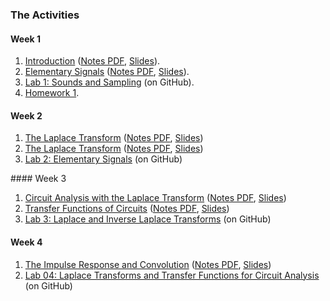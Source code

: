 ### The Activities

#### Week 1
1. [Introduction](http://nbviewer.ipython.org/github/cpjobling/EG-247-Resources/blob/master/introduction/Introduction.ipynb) ([Notes PDF](introduction/Introduction.pdf), [Slides](introduction/Introduction.slides.html)).
1. [Elementary Signals](http://nbviewer.ipython.org/github/cpjobling/EG-247-Resources/blob/master/week1/elementary_signals.ipynb) ([Notes PDF](week1/elementary_signals.pdf), [Slides](week1/elementary_signals.slides.html)).
1. <a href="https://github.com/cpjobling/EG-247-Resources/tree/master/portfolio/lab01" target="_blank">Lab 1: Sounds and Sampling</a> (on GitHub).
1. [Homework 1](week1/Homework%201.pdf).

#### Week 2
1. [The Laplace Transform](http://nbviewer.ipython.org/github/cpjobling/EG-247-Resources/blob/master/week2/laplace.ipynb) ([Notes PDF](week2/laplace.pdf), [Slides](week2/laplace.slides.html))
1. [The Laplace Transform](http://nbviewer.ipython.org/github/cpjobling/EG-247-Resources/blob/master/week2/inverse_laplace.ipynb) ([Notes PDF](week2/inverse_laplace.pdf), [Slides](week2/inverse_laplace.slides.html))
1. <a href="https://github.com/cpjobling/EG-247-Resources/tree/master/portfolio/lab02" target="_blank">Lab 2: Elementary Signals</a> (on GitHub)


#### Week 3
 1. [Circuit Analysis with the Laplace Transform](http://nbviewer.ipython.org/github/cpjobling/EG-247-Resources/blob/master/week3/circuit_analysis.ipynb) ([Notes PDF](week3/circuit_analysis.pdf), [Slides](week3/circuit_analysis.slides.html))
1. [Transfer Functions of Circuits](http://nbviewer.ipython.org/github/cpjobling/EG-247-Resources/blob/master/week3/transfer_functions.ipynb) ([Notes PDF](week3/transfer_functions.pdf), [Slides](week3/transfer_functions.slides.html))
1. <a href="https://github.com/cpjobling/EG-247-Resources/tree/master/portfolio/lab03" target="_blank">Lab 3: Laplace and Inverse Laplace Transforms</a> (on GitHub)

#### Week 4
1. [The Impulse Response and Convolution](http://nbviewer.ipython.org/github/cpjobling/EG-247-Resources/blob/master/week4/convolution.ipynb) ([Notes PDF](week4/convolution.pdf), [Slides](week4/convolution.slides.html))
1. <a href="https://github.com/cpjobling/EG-247-Resources/tree/master/portfolio/lab04" target="_blank">Lab 04: Laplace Transforms and Transfer Functions for Circuit Analysis</a> (on GitHub)

<!--
<h4>Week 5</h4>
<ul>
<li>
<a href="http://nbviewer.ipython.org/github/cpjobling/EG-247-Resources/blob/master/fourier_series/trig_fseries.ipynb">The Trigonometric Fourier Series (Revision)</a> (<a href="fourier_series/trig_fseries.pdf">Notes PDF</a>).
<li>
<a href="http://nbviewer.ipython.org/github/cpjobling/EG-247-Resources/blob/master/week5/exp_fs1.ipynb">Exponential Fourier Series</a>
(<a href="week5/exp_fs1.pdf">Notes PDF</a>).</li>
<li>
<a href="http://nbviewer.ipython.org/github/cpjobling/EG-247-Resources/blob/master/week5/exp_fs2.ipynb">Exponential Fourier Series (Part 2)</a> (<a href="week5/exp_fs2.pdf">Notes PDF</a>).</li>
1. <a href="https://github.com/cpjobling/EG-247-Resources/tree/master/portfolio/lab05" target="_blank">Lab 5: Convolution.</a> (on GitHub)</li>
</ul>
<h4>Week 6</h4>
<ul>
<li>
<a href="http://nbviewer.ipython.org/github/cpjobling/EG-247-Resources/blob/master/week6/ft1.ipynb">The Fourier Transform (Part 1)</a> (<a href="week6/ft1.pdf">Notes PDF</a>)</li>
<li>
<a href="http://nbviewer.ipython.org/github/cpjobling/EG-247-Resources/blob/master/week6/ft2.ipynb">The Fourier Transform (Part 2)</a> (<a href="week6/ft2.pdf">Nodes PDF</a>)</li>
<li><a href="https://github.com/cpjobling/EG-247-Resources/tree/master/portfolio/lab07" target="_blank">Lab 7: Fourier Series</a> (on GitHub)</li>
</ul>
<h4>Week 7</h4>
<ul>
<li>
<a href="http://nbviewer.ipython.org/github/cpjobling/EG-247-Resources/blob/master/week8/ft3.ipynb">Fourier Transforms for Circuit and LTI Systems Analysis</a> (<a href="week8/ft3.pdf">Notes PDF</a>)</li>
<li>
<a href="http://nbviewer.ipython.org/github/cpjobling/EG-247-Resources/blob/master/week8/ft4.ipynb">Introduction to Filters</a> (<a href="week8/ft4.pdf">Notes PDF</a>)</li>
<li><a href="https://github.com/cpjobling/EG-247-Resources/tree/master/portfolio/lab7" target="_blank">Lab 7: Fourier Series</a> (on GitHub)</li>
</ul>

<h4>Week 9</h4>
<ul>
<li>
<a href="http://nbviewer.ipython.org/github/cpjobling/EG-247-Resources/blob/master/week9/sampling.html">Sampling Theory</a> (<a href="week9/sampling.pdf">Notes PDF</a>)</li>
<li>
<a href="http://nbviewer.ipython.org/github/cpjobling/EG-247-Resources/blob/master/week9/z-transform.html">The Z-Transform</a> (<a href="week9/z-transform.pdf">Notes PDF</a>)</li>
<li><a href="https://github.com/cpjobling/EG-247-Resources/tree/master/portfolio/lab8" target="_blank">Lab 8: Filters</a> (on GitHub)</li>
</ul>
<h4>Week 10</h4>
<ul>
  <li>
<a href="http://nbviewer.ipython.org/github/cpjobling/EG-247-Resources/blob/master/week10/i-z-transform.html">The Inverse Z-Transform</a> (<a href="week10/i-z-transform.pdf">Notes PDF</a>)</li>
<li>
<a href="http://nbviewer.ipython.org/github/cpjobling/EG-247-Resources/blob/master/week10/dt-models.html">Discrete Time System Models</a> (<a href="week10/dt-models.pdf">Notes PDF</a>)</li>
</ul>
-->
